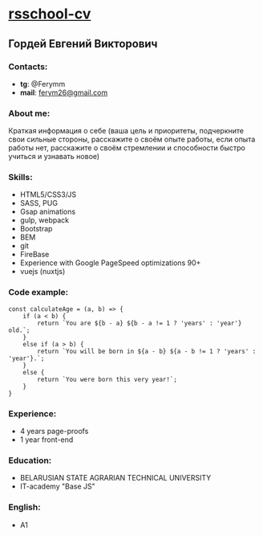 # [rsschool-cv](https://Ferym26.github.io/rsschool-cv/cv/)
## Гордей Евгений Викторович 
### Contacts: 
 - **tg**: @Ferymm
 - **mail**: ferym26@gmail.com 
### About me: 
Краткая информация о себе (ваша цель и приоритеты, подчеркните свои сильные стороны, расскажите о своём опыте работы, если опыта работы нет, расскажите о своём стремлении и способности быстро учиться и узнавать новое)
### Skills: 
 - HTML5/CSS3/JS
 - SASS, PUG
 - Gsap animations
 - gulp, webpack
 - Bootstrap
 - BEM
 - git
 - FireBase
 - Experience with Google PageSpeed optimizations 90+
 - vuejs (nuxtjs)
### Code example: 
```
const calculateAge = (a, b) => {
	if (a < b) {
		return `You are ${b - a} ${b - a != 1 ? 'years' : 'year'} old.`;
	}
	else if (a > b) {
		return `You will be born in ${a - b} ${a - b != 1 ? 'years' : 'year'}.`;
	}
	else {
		return `You were born this very year!`;
	}
}
```
### Experience: 
 - 4 years page-proofs
 - 1 year front-end
### Education: 
 - BELARUSIAN STATE AGRARIAN TECHNICAL UNIVERSITY
 - IT-academy "Base JS"
### English:
 - A1